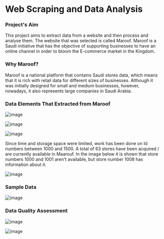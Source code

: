 # Web Scraping and Data Analysis

### Project's Aim 
This project aims to extract data from a website and then process and analyse them. The website that was selected is called Maroof. Maroof is a Saudi initiative that has the objective of supporting businesses to have an online channel in order to bloom the E-commerce market in the Kingdom.

### Why Maroof? 
Maroof is a national platform that contains Saudi stores data, which means that it is rich with retail data for different sizes of businesses. Although it was initially designed for small and medium businesses, however, nowadays, it also represents large companies in Saudi Arabia. 

### Data Elements That Extracted from Maroof 
![image](https://user-images.githubusercontent.com/30194032/187530156-ed6a8530-925d-4c7c-ad75-cc71767edf83.png)

![image](https://user-images.githubusercontent.com/30194032/187530338-a46f7176-4d27-4074-8096-b87fca2b7d3f.png)

![image](https://user-images.githubusercontent.com/30194032/187532274-186f5a43-51bc-4908-87bf-ccf90927f66f.png)


Since time and storage space were limited, work has been done on Id numbers between 1000 and 1500. A total of 63 stores have been acquired / are currently available in Maarouf. In the image below it is shown that store numbers 1000 and 1001 aren't available, but store number 1008 has information about it.

![image](https://user-images.githubusercontent.com/30194032/187531725-4ba83933-7b03-4e7f-9eb5-7c41b8b6e589.png)

### Sample Data 
![image](https://user-images.githubusercontent.com/30194032/187532502-1352b5aa-cfd5-4250-8c0f-096d5d65f6d4.png)

### Data Quality Assessment
![image](https://user-images.githubusercontent.com/30194032/187532814-d529718f-7855-4849-a0b3-b0d8b91ac6a8.png)

![image](https://user-images.githubusercontent.com/30194032/187532993-c75b9657-9b8a-4c3d-a2d2-18639ef9b0ac.png)




